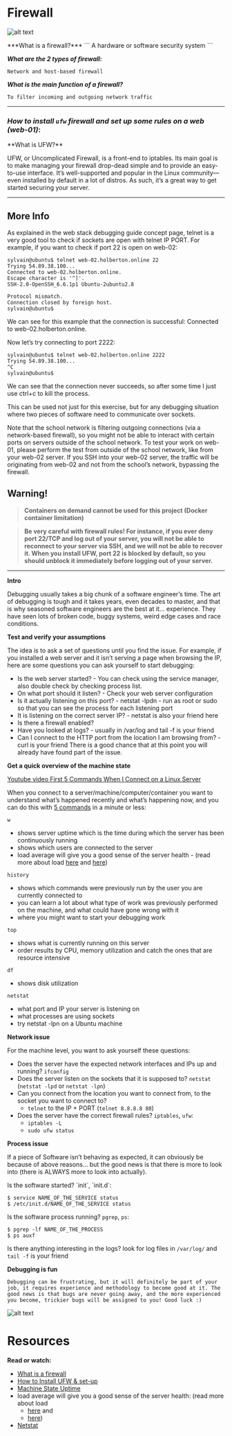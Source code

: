 Firewall
====
![alt text](https://holbertonintranet.s3.amazonaws.com/uploads/medias/2020/9/45dffb0b1da8dc2ce47e340d7f88b05652c0f486.png?X-Amz-Algorithm=AWS4-HMAC-SHA256&X-Amz-Credential=AKIARDDGGGOU5BHMTQX4%2F20220124%2Fus-east-1%2Fs3%2Faws4_request&X-Amz-Date=20220124T141705Z&X-Amz-Expires=86400&X-Amz-SignedHeaders=host&X-Amz-Signature=f74c500c82069dc65509efa335e65b9c17c4a53237ad1d26f0993d9d80842241)

<p>
***What is a firewall?***
```
A hardware or software security system
```

***What are the 2 types of firewall:***
```
Network and host-based firewall
```

***What is the main function of a firewall?***
```
To filter incoming and outgoing network traffic
```

----------------

### ***How to install `ufw` firewall and set up some rules on a web (web-01)***:
<p>
**What is UFW?**

UFW, or Uncomplicated Firewall, is a front-end to iptables. Its main goal is to make managing your firewall drop-dead simple and to provide an easy-to-use interface. It’s well-supported and popular in the Linux community—even installed by default in a lot of distros. As such, it’s a great way to get started securing your server.
</p>

----------------

</p>

## More Info
<p>
As explained in the web stack debugging guide concept page, telnet is a very good tool to check if sockets are open with telnet IP PORT. For example, if you want to check if port 22 is open on web-02:
</p>

```
sylvain@ubuntu$ telnet web-02.holberton.online 22
Trying 54.89.38.100...
Connected to web-02.holberton.online.
Escape character is '^]'.
SSH-2.0-OpenSSH_6.6.1p1 Ubuntu-2ubuntu2.8

Protocol mismatch.
Connection closed by foreign host.
sylvain@ubuntu$
```
<p>
We can see for this example that the connection is successful: Connected to web-02.holberton.online.

Now let’s try connecting to port 2222:
</p>

```
sylvain@ubuntu$ telnet web-02.holberton.online 2222
Trying 54.89.38.100...
^C
sylvain@ubuntu$
```
<p>
We can see that the connection never succeeds, so after some time I just use ctrl+c to kill the process.

This can be used not just for this exercise, but for any debugging situation where two pieces of software need to communicate over sockets.

Note that the school network is filtering outgoing connections (via a network-based firewall), so you might not be able to interact with certain ports on servers outside of the school network. To test your work on web-01, please perform the test from outside of the school network, like from your web-02 server. If you SSH into your web-02 server, the traffic will be originating from web-02 and not from the school’s network, bypassing the firewall.
</p>

## Warning!

> **Containers on demand cannot be used for this project (Docker container limitation)**

> **Be very careful with firewall rules! For instance, if you ever deny port 22/TCP and log out of your server, you will not be able to reconnect to your server via SSH, and we will not be able to recover it. When you install UFW, port 22 is blocked by default, so you should unblock it immediately before logging out of your server.**


---------------------------------

**Intro**
<p>
Debugging usually takes a big chunk of a software engineer’s time. The art of debugging is tough and it takes years, even decades to master, and that is why seasoned software engineers are the best at it… experience. They have seen lots of broken code, buggy systems, weird edge cases and race conditions.
</p>

**Test and verify your assumptions**
<p>
The idea is to ask a set of questions until you find the issue. For example, if you installed a web server and it isn’t serving a page when browsing the IP, here are some questions you can ask yourself to start debugging:

* Is the web server started? - You can check using the service manager, also double check by checking process list.
* On what port should it listen? - Check your web server configuration
* Is it actually listening on this port? - netstat -lpdn - run as root or sudo so that you can see the process for each listening port
* It is listening on the correct server IP? - netstat is also your friend here
* Is there a firewall enabled?
* Have you looked at logs? - usually in /var/log and tail -f is your friend
* Can I connect to the HTTP port from the location I am browsing from? - curl is your friend
There is a good chance that at this point you will already have found part of the issue.
</p>

**Get a quick overview of the machine state**

[Youtube video First 5 Commands When I Connect on a Linux Server](https://www.youtube.com/watch?v=1_gqlbADaAw)
<p>

When you connect to a server/machine/computer/container you want to understand what’s happened recently and what’s happening now,
and you can do this with [5 commands](https://www.linux.com/training-tutorials/first-5-commands-when-i-connect-linux-server/) in a minute or less:

</p>

`w`
* shows server uptime which is the time during which the server has been continuously running
* shows which users are connected to the server
* load average will give you a good sense of the server health - (read more about load [here](https://scoutapm.com/blog/understanding-load-averages) and [here](https://www.brendangregg.com/blog/2017-08-08/linux-load-averages.html))

`history`
* shows which commands were previously run by the user you are currently connected to
* you can learn a lot about what type of work was previously performed on the machine, and what could have gone wrong with it
* where you might want to start your debugging work

`top`
* shows what is currently running on this server
* order results by CPU, memory utilization and catch the ones that are resource intensive

`df`
* shows disk utilization

`netstat`
* what port and IP your server is listening on
* what processes are using sockets
* try netstat -lpn on a Ubuntu machine

**Network issue**
<p>
For the machine level, you want to ask yourself these questions:

* Does the server have the expected network interfaces and IPs up and running? `ifconfig`
* Does the server listen on the sockets that it is supposed to? `netstat` (`netstat -lpd` or `netstat -lpn`)
* Can you connect from the location you want to connect from, to the socket you want to connect to?
  * `telnet` to the IP + PORT (`telnet 8.8.8.8 80`)
* Does the server have the correct firewall rules? `iptables`, `ufw`:
  * `iptables -L`
  * `sudo ufw status`

</p>

**Process issue**
<p>
If a piece of Software isn’t behaving as expected, it can obviously be because of above reasons… but the good news is that there is more to look into (there is ALWAYS more to look into actually).
</p>
Is the software started? `init`, `init.d`:

```
$ service NAME_OF_THE_SERVICE status
$ /etc/init.d/NAME_OF_THE_SERVICE status
```

Is the software process running? `pgrep`, `ps`:

```
$ pgrep -lf NAME_OF_THE_PROCESS
$ ps auxf
```

Is there anything interesting in the logs? look for log files in `/var/log/` and `tail -f` is your friend

**Debugging is fun**

``
Debugging can be frustrating, but it will definitely be part of your job, it requires experience and methodology to become good at it. The good news is that bugs are never going away, and the more experienced you become, trickier bugs will be assigned to you! Good luck :)
``

![alt text](https://holbertonintranet.s3.amazonaws.com/uploads/medias/2020/9/bae58c9f066a9668001ef4b4c39778407439d2f9.gif?X-Amz-Algorithm=AWS4-HMAC-SHA256&X-Amz-Credential=AKIARDDGGGOU5BHMTQX4%2F20220124%2Fus-east-1%2Fs3%2Faws4_request&X-Amz-Date=20220124T141705Z&X-Amz-Expires=86400&X-Amz-SignedHeaders=host&X-Amz-Signature=8c237575246a82b661b27bd33dd09a4db9b8c73632ba524fc79e5b1abe3774fc)


Resources
====
**Read or watch:**

* [What is a firewall](https://en.wikipedia.org/wiki/Firewall_%28computing%29)
* [How to Install UFW & set-up](https://www.digitalocean.com/community/tutorials/how-to-setup-a-firewall-with-ufw-on-an-ubuntu-and-debian-cloud-server)
* [Machine State Uptime](https://whatis.techtarget.com/definition/uptime-and-downtime)
* load average will give you a good sense of the server health: (read more about load
  * [here](https://scoutapm.com/blog/understanding-load-averages) and
  * [here](https://www.brendangregg.com/blog/2017-08-08/linux-load-averages.html))
* [Netstat](http://netstat.net/)

